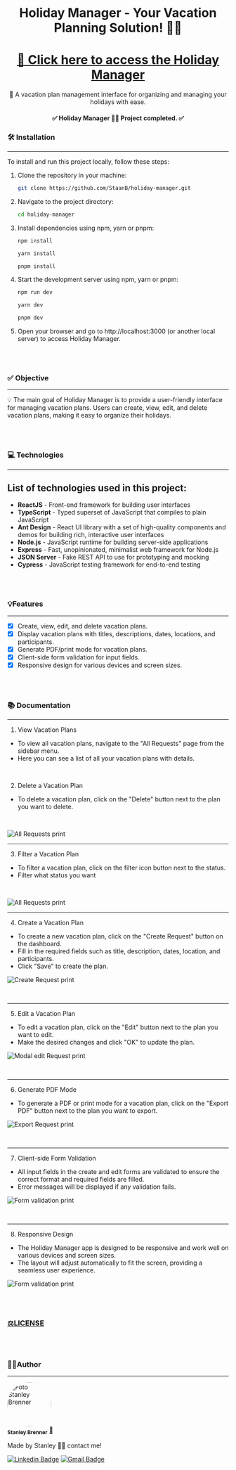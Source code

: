 <div align="center">

<h1 align="center">Holiday Manager - Your Vacation Planning Solution! 🌴🌞</h1>

<h1 align="center">
    <a href="#">🔗 Click here to access the Holiday Manager</a>
</h1>

<p align="center">🚀 A vacation plan management interface for organizing and managing your holidays with ease.</p>

<h4 align="center"> 
	✅ Holiday Manager 🌴🌞 Project completed.  ✅
</h4>
</div>

### 🛠️ Installation
---
To install and run this project locally, follow these steps:

1.  Clone the repository in your machine:

    ```sh
    git clone https://github.com/StaanB/holiday-manager.git
    ```

2.  Navigate to the project directory:

    ```sh
    cd holiday-manager
    ```

3.  Install dependencies using npm, yarn or pnpm:

    ```sh
    npm install
    ```

    ```sh
    yarn install
    ```

    ```sh
    pnpm install
    ```

4.  Start the development server using npm, yarn or pnpm:

    ```sh
    npm run dev
    ```

    ```sh
    yarn dev
    ```

    ```sh
    pnpm dev
    ```

5.  Open your browser and go to http://localhost:3000 (or another local server) to access Holiday Manager.
<br/>   
<br/>

### ✅ Objective
---
<p>💡 The main goal of Holiday Manager is to provide a user-friendly interface for managing vacation plans. Users can create, view, edit, and delete vacation plans, making it easy to organize their holidays.</p>
<br/>   
<br/> 

### 💻 Technologies
---
<h2>List of technologies used in this project: </h2>

- **ReactJS** - Front-end framework for building user interfaces
- **TypeScript** - Typed superset of JavaScript that compiles to plain JavaScript
- **Ant Design** - React UI library with a set of high-quality components and demos for building rich, interactive user interfaces
- **Node.js** - JavaScript runtime for building server-side applications
- **Express** - Fast, unopinionated, minimalist web framework for Node.js
- **JSON Server** - Fake REST API to use for prototyping and mocking
- **Cypress** - JavaScript testing framework for end-to-end testing
  
<br/>   
<br/>

### 💡Features
---
- [x] Create, view, edit, and delete vacation plans.
- [x] Display vacation plans with titles, descriptions, dates, locations, and participants.
- [x] Generate PDF/print mode for vacation plans.
- [x] Client-side form validation for input fields.
- [x] Responsive design for various devices and screen sizes.
<br/>   
<br/> 

### 📚 Documentation
---

1. View Vacation Plans
 - To view all vacation plans, navigate to the "All Requests" page from the sidebar menu.
 - Here you can see a list of all your vacation plans with details.
<br/>

2. Delete a Vacation Plan
 - To delete a vacation plan, click on the "Delete" button next to the plan you want to delete.
<br/>

   
 ![All Requests print](./src/assets/images/print-all-requests.png)
 
---

3. Filter a Vacation Plan
 - To filter a vacation plan, click on the filter icon button next to the status.
 - Filter what status you want
<br/>

   
 ![All Requests print](./src/assets/images/print-filter.png)
 
---

4. Create a Vacation Plan
 - To create a new vacation plan, click on the "Create Request" button on the dashboard.
 - Fill in the required fields such as title, description, dates, location, and participants.
 - Click "Save" to create the plan.
   
 ![Create Request print](./src/assets/images/print-create-request.png)
 
<br/>

---

5. Edit a Vacation Plan
 - To edit a vacation plan, click on the "Edit" button next to the plan you want to edit.
 - Make the desired changes and click "OK" to update the plan.
   
 ![Modal edit Request print](./src/assets/images/print-modal-editing.png)
 
<br/>

---

6. Generate PDF Mode
 - To generate a PDF or print mode for a vacation plan, click on the "Export PDF" button next to the plan you want to export.
   
 ![Export Request print](./src/assets/images/print-export-request.png)
 
<br/>

---

7. Client-side Form Validation
 - All input fields in the create and edit forms are validated to ensure the correct format and required fields are filled.
 - Error messages will be displayed if any validation fails.
   
 ![Form validation print](./src/assets/images/print-form-validation.png)
 
<br/>

---

8. Responsive Design
 - The Holiday Manager app is designed to be responsive and work well on various devices and screen sizes.
 - The layout will adjust automatically to fit the screen, providing a seamless user experience.

 ![Form validation print](./src/assets/images/print-responsive.png)
 
   
<br/>
<br/>

<h3><a href="https://github.com/your-github-account/holiday-manager/blob/main/LICENSE">⚖️LICENSE</a></h3>

<br/>   
<br/> 

### 🧑🏻Author
---
<a href="https://github.com/StaanB">
 <img style="border-radius: 50%;" src="https://avatars.githubusercontent.com/u/86057261?v=4" width="100px;" alt="Foto Stanley Brenner"/>
 <br />
 <sub><b>Stanley Brenner</b></sub></a> <a href="https://stanley-b.vercel.app/" title="Stanley">🚀</a>

Made by Stanley 👋🏽 contact me!

[![Linkedin Badge](https://img.shields.io/badge/-Stanley-blue?style=flat-square&logo=Linkedin&logoColor=white&link=https://www.linkedin.com/in/stanley-brenner-front-end/)](https://www.linkedin.com/in/stanley-brenner-front-end/)
[![Gmail Badge](https://img.shields.io/badge/-stanleybrenner@gmail.com-c14438?style=flat-square&logo=Gmail&logoColor=white&link=mailto:stanleybrenner@gmail.com)](mailto:stanleybrenner@gmail.com)
